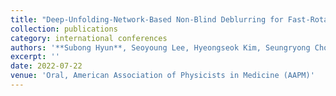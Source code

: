 ```yaml
---
title: "Deep-Unfolding-Network-Based Non-Blind Deblurring for Fast-Rotating Wide-Angle Digital Breast Tomosynthesis"
collection: publications
category: international conferences
authors: '**Subong Hyun**, Seoyoung Lee, Hyeongseok Kim, Seungryong Cho'
excerpt: ''
date: 2022-07-22
venue: 'Oral, American Association of Physicists in Medicine (AAPM)'
---
```


